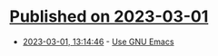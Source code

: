 # [Published on 2023-03-01](index.md)

* [2023-03-01, 13:14:46](https://lobste.rs/s/tmhk3n/use_gnu_emacs) - [Use GNU Emacs](https://www2.lib.uchicago.edu/keith/emacs/)

